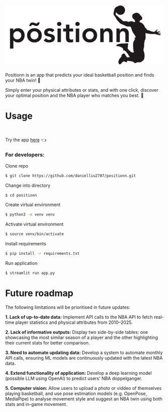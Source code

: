 <h1 align="center">
  <br>
  <img src="https://github.com/danielliu2707/positionn/blob/main/img/positionn-logo.png">
</h1>

Positionn is an app that predicts your ideal basketball position and finds your NBA twin! 🏀

Simply enter your physical attributes or stats, and with one click, discover your optimal position and the NBA player who matches you best. 🚀  

# Usage

<br>

Try the app <a href="https://positionn.streamlit.app/">here</a> 👈  

### For developers:

Clone repo

```sh
$ git clone https://github.com/danielliu2707/positionn.git
```

Change into directory

```sh
$ cd positionn
```

Create virtual environment

```sh
$ python3 -m venv venv
```

Activate virtual environment

```sh
$ source venv/bin/activate
```

Install requirements

```sh
$ pip install -r requirements.txt
```

Run application

```sh
$ streamlit run app.py
```

# Future roadmap

The following limitations will be prioritised in future updates:

**1. Lack of up-to-date data:** Implement API calls to the NBA API to fetch real-time player statistics and physical attributes from 2010–2025.

**2. Lack of informative outputs:** Display two side-by-side tables: one showcasing the most similar season of a player and the other highlighting their current stats for better comparison.

**3. Need to automate updating data:** Develop a system to automate monthly API calls, ensuring ML models are continuously updated with the latest NBA data.

**4. Extend functionality of application:** Develop a deep learning model (possible LLM using OpenAI) to predict users' NBA doppelganger.

**5. Computer vision:** Allow users to upload a photo or viddeo of themselves playing basketball, and use pose estimation models (e.g. OpenPose, MediaPipe) to analyse movement style and suggest an NBA twin using both stats and in-game movement.